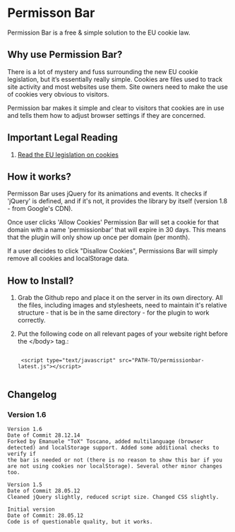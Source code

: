 Permisson Bar
=============

Permission Bar is a free & simple solution to the EU cookie law.


## Why use Permission Bar?

There is a lot of mystery and fuss surrounding the new EU cookie legislation, but it’s essentially really simple. Cookies are files used to track site activity and most websites use them. Site owners need to make the use of cookies very obvious to visitors.

Permission bar makes it simple and clear to visitors that cookies are in use and tells them how to adjust browser settings if they are concerned.


## Important Legal Reading

1. [Read the EU legislation on cookies](http://ec.europa.eu/ipg/basics/legal/cookies/index_en.htm)


## How it works?
 
Permisson Bar uses jQuery for its animations and events. It checks if 'jQuery' is defined, and if it's not, it provides the library by itself (version 1.8 - from Google's CDN). 

Once user clicks 'Allow Cookies' Permission Bar will set a cookie for that domain with a name 'permissionbar' that will expire in 30 days. This means that the plugin will only show up once per domain (per month). 

If a user decides to click "Disallow Cookies", Permissions Bar will simply remove all cookies and localStorage data.


## How to Install?

1. Grab the Github repo and place it on the server in its own directory. All the files, including images and stylesheets, need to maintain it's relative structure - that is be in the same directory - for the plugin to work correctly. 
2. Put the following code on all relevant pages of your website right before the &lt;/body&gt; tag.:

	<code>
	&lt;script type="text/javascript" src="PATH-TO/permissionbar-latest.js"&gt;&lt;/script&gt;
	</code>
	
## Changelog

### Version 1.6

	Version 1.6
	Date of Commit 28.12.14
	Forked by Emanuele "ToX" Toscano, added multilanguage (browser detected) and localStorage support. Added some additional checks to verify if
	the bar is needed or not (there is no reason to show this bar if you are not using cookies nor localStorage). Several other minor changes too.

	Version 1.5
	Date of Commit 28.05.12
	Cleaned jQuery slightly, reduced script size. Changed CSS slightly.

	Initial version 
	Date of Commit: 28.05.12
	Code is of questionable quality, but it works.
	